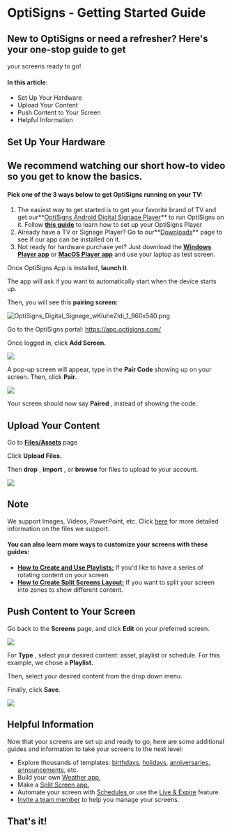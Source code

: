 # OptiSigns - Getting Started Guide

## New to OptiSigns or need a refresher? Here's your one-stop guide to get
your screens ready to go!

#### In this article:

  * Set Up Your Hardware
  * Upload Your Content
  * Push Content to Your Screen
  * Helpful Information

## Set Up Your Hardware

We recommend watching our short how-to video so you get to know the basics.  
---  
  
####

#### Pick one of the 3 ways below to get OptiSigns running on your TV:

  1. The easiest way to get started is to get your favorite brand of TV and get our**[OptiSigns Android Digital Signage Player](https://shop.optisigns.com/products/optisigns-android-stick-player-2)** to run OptiSigns on it. Follow **[this guide](https://support.optisigns.com/hc/en-us/articles/27267311796243)** to learn how to set up your OptiSigns Player
  2. Already have a TV or Signage Player? Go to our**[Downloads](https://www.optisigns.com/download)** page to see if our app can be installed on it.
  3. Not ready for hardware purchase yet? Just download the **[Windows Player app](https://links.optisigns.com/win)** or **[MacOS Player app](https://links.optisigns.com/mac)** and use your laptop as test screen.

Once OptiSigns App is installed, **launch it**.

The app will ask if you want to automatically start when the device starts up.

Then, you will see this **pairing screen:**

![OptiSigns_Digital_Signage_wKluheZldi_1_960x540.png](https://support.optisigns.com/hc/article_attachments/29654073549587)

Go to the OptiSigns portal: <https://app.optisigns.com/>

Once logged in, click **Add Screen.**

![](https://support.optisigns.com/hc/article_attachments/29654049959443)

A pop-up screen will appear, type in the **Pair Code** showing up on your
screen. Then, click **Pair**.

![](https://support.optisigns.com/hc/article_attachments/29654073598099)

Your screen should now say **Paired** , instead of showing the code.

## **Upload Your Content**

Go to **[Files/Assets](https://app.optisigns.com/app/assetManagement)** page

Click **Upload Files.**

Then **drop** , **import** , or **browse** for files to upload to your
account.

![](https://support.optisigns.com/hc/article_attachments/29654073621267)

**Note**  
---  
We support Images, Videos, PowerPoint, etc. Click
[here](https://support.optisigns.com/hc/en-us/articles/360016342373) for more
detailed information on the files we support.  
  
#### You can also learn more ways to customize your screens with these guides:

  * **[How to Create and Use Playlists:](https://support.optisigns.com/hc/en-us/articles/28295104605843)** If you'd like to have a series of rotating content on your screen
  * **[How to Create Split Screens Layout:](https://support.optisigns.com/hc/en-us/articles/360026559573)** If you want to split your screen into zones to show different content.

## **Push Content to Your Screen**

Go back to the **Screens** page, and click **Edit** on your preferred screen.

![](https://support.optisigns.com/hc/article_attachments/29654073649043)

For **Type** , select your desired content: asset, playlist or schedule. For
this example, we chose a **Playlist.**

Then, select your desired content from the drop down menu.

Finally, click **Save**.

![](https://support.optisigns.com/hc/article_attachments/29654050066067)

## **Helpful Information**

Now that your screens are set up and ready to go, here are some additional
guides and information to take your screens to the next level:

  * Explore thousands of templates: [birthdays](https://canvas.optisigns.com/templates/search/birthday), [holidays](https://canvas.optisigns.com/templates/category/Holidays%20and%20Observances), [anniversaries](https://canvas.optisigns.com/templates/search/anniversary), [announcements](https://canvas.optisigns.com/templates/search/announcement), etc.
  * Build your own [Weather app.](https://support.optisigns.com/hc/en-us/articles/360017964153)
  * Make a [Split Screen app.](https://support.optisigns.com/hc/en-us/articles/360026559573)
  * Automate your screen with [Schedules ](https://support.optisigns.com/hc/en-us/articles/360016981853)or use the [Live & Expire](https://support.optisigns.com/hc/en-us/articles/360042736794) feature.
  * [Invite a team member](https://support.optisigns.com/hc/en-us/articles/360016990233) to help you manage your screens.

## **That's it!**

